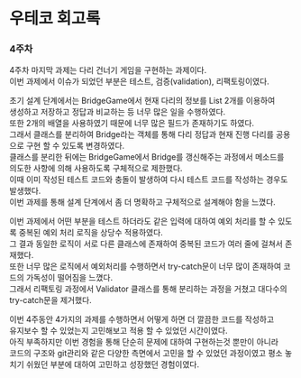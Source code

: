 # 우테코 회고록

### 4주차

4주차 마지막 과제는 다리 건너기 게임을 구현하는 과제이다.</br>
이번 과제에서 이슈가 되었던 부분은 테스트, 검증(validation), 리팩토링이였다.</br>

초기 설계 단계에서는 BridgeGame에서 현재 다리의 정보를 List<String> 2개를 이용하여</br>
생성하고 저장하고 정답과 비교하는 등 너무 많은 일을 수행하였다.</br>
또한 2개의 배열을 사용하였기 때문에 너무 많은 필드가 존재하기도 하였다.</br>
그래서 클래스를 분리하여 Bridge라는 객체를 통해 다리 정답과 현재 진행 다리를 공용으로 구현 할 수 있도록 변경하였다.</br>
클래스를 분리한 뒤에는 BridgeGame에서 Bridge를 갱신해주는 과정에서 메소드를 의도한 사항에 의해 사용하도록 구체적으로 제한했다.</br>
이때 이미 작성된 테스트 코드와 충돌이 발생하여 다시 테스트 코드를 작성하는 경우도 발생했다.</br>
이번 과제를 통해 설계 단계에서 좀 더 명확하고 구체적으로 설계해야 함을 느꼈다.</br>

이번 과제에서 어떤 부분을 테스트 하더라도 같은 입력에 대하여 예외 처리를 할 수 있도록 중복된 예외 처리 로직을 상당수 적용하였다.</br>
그 결과 동일한 로직이 서로 다른 클래스에 존재하여 중복된 코드가 여러 줄에 걸쳐서 존재했다.</br>
또한 너무 많은 로직에서 예외처리를 수행하면서 try-catch문이 너무 많이 존재하여 코드의 가독성이 떨어짐을 느꼈다.</br>
그래서 리팩토링 과정에서 Validator 클래스를 통해 분리하는 과정을 거쳤고 대다수의 try-catch문을 제거했다.</br>

이번 4주동안 4가지의 과제를 수행하면서 어떻게 하면 더 깔끔한 코드를 작성하고</br>
유지보수 할 수 있었는지 고민해보고 적용 할 수 있었던 시간이였다.</br>
아직 부족하지만 이번 경험을 통해 단순히 문제에 대하여 구현하는것 뿐만이 아니라</br>
코드의 구조와 git관리와 같은 다양한 측면에서 고민을 할 수 있었던 과정이였고 평소 놓치기 쉬웠던 부분에 대하여 고민하고 성장했던 경험이였다.</br>